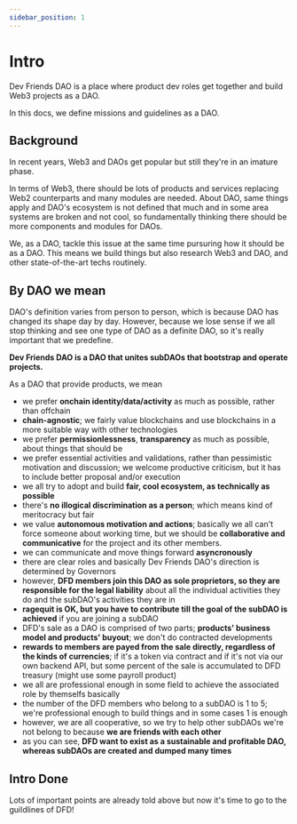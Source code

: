 ```yaml
---
sidebar_position: 1
---
```


# Intro

Dev Friends DAO is a place where product dev roles get together and build Web3 projects as a DAO.

In this docs, we define missions and guidelines as a DAO.

## Background

In recent years, Web3 and DAOs get popular but still they're in an imature phase.

In terms of Web3, there should be lots of products and services replacing Web2 counterparts and many modules are needed.
About DAO, same things apply and DAO's ecosystem is not defined that much and in some area systems are broken and not cool, so fundamentally thinking there should be more components and modules for DAOs.

We, as a DAO, tackle this issue at the same time pursuring how it should be as a DAO.
This means we build things but also research Web3 and DAO, and other state-of-the-art techs routinely.

## By DAO we mean

DAO's definition varies from person to person, which is because DAO has changed its shape day by day.
However, because we lose sense if we all stop thinking and see one type of DAO as a definite DAO, so it's really important that we predefine.

**Dev Friends DAO is a DAO that unites subDAOs that bootstrap and operate projects.**

As a DAO that provide products, we mean
- we prefer **onchain identity/data/activity** as much as possible, rather than offchain
- **chain-agnostic**; we fairly value blockchains and use blockchains in a more suitable way with other technologies
- we prefer **permissionlessness**, **transparency** as much as possible, about things that should be
- we prefer essential activities and validations, rather than pessimistic motivation and discussion; we welcome productive criticism, but it has to include better proposal and/or execution
- we all try to adopt and build **fair, cool ecosystem, as technically as possible**
- there's **no illogical discrimination as a person**; which means kind of meritocracy but fair
- we value **autonomous motivation and actions**; basically we all can't force someone about working time, but we should be **collaborative and communicative** for the project and its other members.
- we can communicate and move things forward **asyncronously**
- there are clear roles and basically Dev Friends DAO's direction is determined by Governors
- however, **DFD members join this DAO as sole proprietors, so they are responsible for the legal liability** about all the individual activities they do and the subDAO's activities they are in
- **ragequit is OK, but you have to contribute till the goal of the subDAO is achieved** if you are joining a subDAO
- DFD's sale as a DAO is comprised of two parts; **products' business model and products' buyout**; we don't do contracted developments
- **rewards to members are payed from the sale directly, regardless of the kinds of currencies**; if it's a token via contract and if it's not via our own backend API, but some percent of the sale is accumulated to DFD treasury (might use some payroll product)
- we all are professional enough in some field to achieve the associated role by themselfs basically
- the number of the DFD members who belong to a subDAO is 1 to 5; we're professional enough to build things and in some cases 1 is enough
- however, we are all cooperative, so we try to help other subDAOs we're not belong to because **we are friends with each other**
- as you can see, **DFD want to exist as a sustainable and profitable DAO, whereas subDAOs are created and dumped many times**

## Intro Done

Lots of important points are already told above but now it's time to go to the guildlines of DFD!
